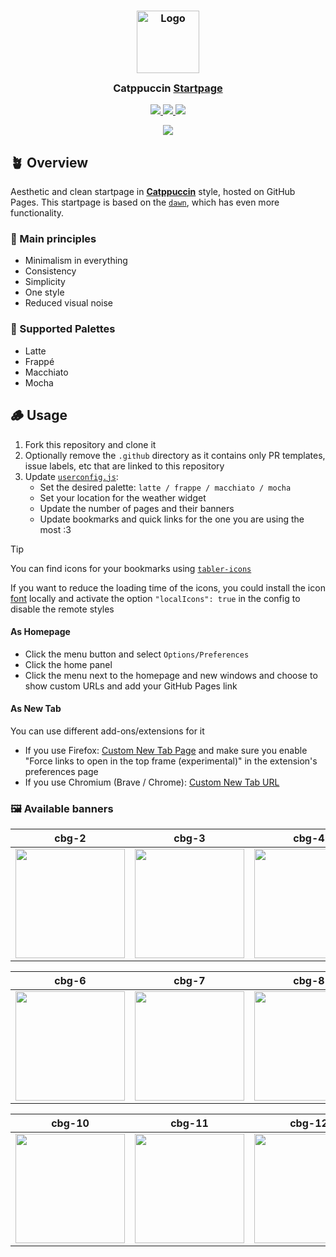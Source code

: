 <h3 align="center">
  <img src="https://raw.githubusercontent.com/catppuccin/catppuccin/main/assets/logos/exports/1544x1544_circle.png" width="100" alt="Logo"/><br/>
  <img src="https://raw.githubusercontent.com/catppuccin/catppuccin/main/assets/misc/transparent.png" height="30" width="0px"/>
  Catppuccin <a href="https://github.com/paydayrey/startpage">Startpage</a>
  <img src="https://raw.githubusercontent.com/catppuccin/catppuccin/main/assets/misc/transparent.png" height="30" width="0px"/>
</h3>

<p align="center">
  <a href="https://github.com/paydayrey/startpage/stargazers">
    <img src="https://img.shields.io/github/stars/pivoshenko/catppuccin-startpage?style=for-the-badge&logo=starship&color=a6e3a1&logoColor=D9E0EE&labelColor=302D41">
  </a>
  <a href="https://github.com/pivoshenko/catppuccin-startpage/issues">
    <img src="https://img.shields.io/github/issues/pivoshenko/catppuccin-startpage?style=for-the-badge&logo=gitbook&color=fab387&logoColor=D9E0EE&labelColor=302D41">
  </a>
  <a href="https://github.com/paydayrey/startpage/contributors">
    <img src="https://img.shields.io/github/contributors/pivoshenko/catppuccin-startpage?style=for-the-badge&logo=github&color=f38ba8&logoColor=D9E0EE&labelColor=302D41">
  </a>
</p>

<p align="center">
  <img src="assets/preview.png"/>
</p>

## 🪴 Overview

Aesthetic and clean startpage in [**Catppuccin**](https://catppuccin.com/palette) style, hosted on GitHub Pages.
This startpage is based on the [`dawn`](https://github.com/b-coimbra/dawn), which has even more functionality.

### 🧠 Main principles

- Minimalism in everything
- Consistency
- Simplicity
- One style
- Reduced visual noise

### 🎨 Supported Palettes

- Latte
- Frappé
- Macchiato
- Mocha

## 🪵 Usage

1. Fork this repository and clone it
2. Optionally remove the `.github` directory as it contains only PR templates, issue labels, etc that are linked to this repository
3. Update [`userconfig.js`](userconfig.js):
   - Set the desired palette: `latte / frappe / macchiato / mocha`
   - Set your location for the weather widget
   - Update the number of pages and their banners
   - Update bookmarks and quick links for the one you are using the most :3

> [!TIP]
> You can find icons for your bookmarks using [`tabler-icons`](https://tabler.io/icons)
>
> If you want to reduce the loading time of the icons, you could install the icon [font](src/fonts) locally and activate the option `"localIcons": true` in the config to disable the remote styles

#### As Homepage

- Click the menu button and select `Options/Preferences`
- Click the home panel
- Click the menu next to the homepage and new windows and choose to show custom URLs and add your GitHub Pages link

#### As New Tab

You can use different add-ons/extensions for it

- If you use Firefox: [Custom New Tab Page](https://addons.mozilla.org/en-US/firefox/addon/custom-new-tab-page/?src=search) and make sure you enable "Force links to open in the top frame (experimental)" in the extension's preferences page
- If you use Chromium (Brave / Chrome): [Custom New Tab URL](https://chrome.google.com/webstore/detail/custom-new-tab-url/mmjbdbjnoablegbkcklggeknkfcjkjia)

### 🖼️ Available banners

| cbg-2                                           | cbg-3                                           | cbg-4                                           | cbg-5                                           |
| ----------------------------------------------- | ----------------------------------------------- | ----------------------------------------------- | ----------------------------------------------- |
| <img src="src/img/banners/cbg-2.gif" width=175> | <img src="src/img/banners/cbg-3.gif" width=175> | <img src="src/img/banners/cbg-4.gif" width=175> | <img src="src/img/banners/cbg-5.gif" width=175> |

| cbg-6                                           | cbg-7                                           | cbg-8                                           | cbg-9                                           |
| ----------------------------------------------- | ----------------------------------------------- | ----------------------------------------------- | ----------------------------------------------- |
| <img src="src/img/banners/cbg-6.gif" width=175> | <img src="src/img/banners/cbg-7.gif" width=175> | <img src="src/img/banners/cbg-8.gif" width=175> | <img src="src/img/banners/cbg-9.gif" width=175> |

| cbg-10                                           | cbg-11                                           | cbg-12                                           | cbg-13                                           |
| ------------------------------------------------ | ------------------------------------------------ | ------------------------------------------------ | ------------------------------------------------ |
| <img src="src/img/banners/cbg-10.gif" width=175> | <img src="src/img/banners/cbg-11.gif" width=175> | <img src="src/img/banners/cbg-12.gif" width=175> | <img src="src/img/banners/cbg-13.gif" width=175> |
